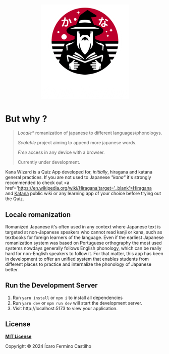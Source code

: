 # <div align=center><a href=""><img src="./src/assets/imgs/kana-wizard-markdown.png" height=300px></a></div>

# But why ?
> <p><i>Locale*</i> romanization of japanese to different languages/phonologys.</p><p><i>Scalable</i> project aiming to append more japanese words.</p><p><i>Free</i> access in any device with a browser.</p><p>Currently under development.</p>
Kana Wizard is a Quiz App developed for, _initially_, hiragana and katana general practices.
If you are not used to Japanese _"kana"_ it's strongly recommended to check out&nbsp;<a href='https://en.wikipedia.org/wiki/Hiragana'target='_blank'>Hiragana</a> and&nbsp;<a href="https://en.wikipedia.org/wiki/Katakana" target='_blank'>Katana</a> public wiki or any learning app of your choice before trying out the Quiz.


## Locale romanization
Romanized Japanese it's often used in any context where Japanese text is targeted at non-Japanese speakers who cannot read kanji or kana, such as textbooks for foreign learners of the language.
Even if the earliest Japanese romanization system was based on Portuguese orthography the most used systems nowdays generally follows English phonology, which can be really hard for non-English speakers to follow it.
For that matter, this app has been in development to offer an unified system that enables students from different places to practice and internalize the phonology of Japanese better.

## Run the Development Server

1. Run `yarn install` or `npm i` to install all dependencies
2. Run `yarn dev` or `npm run dev` will start the development server.
3. Visit http://localhost:5173 to view your application.

## License

[**MIT License**](./LICENSE)

Copyright © 2024 Ícaro Fermino Castilho